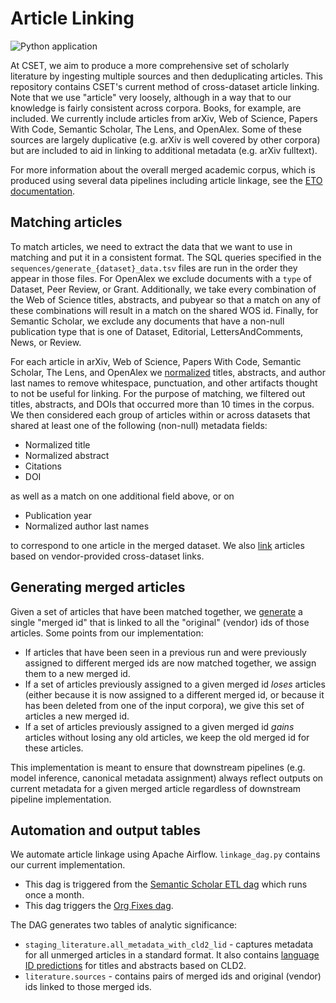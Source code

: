# Article Linking
![Python application](https://github.com/georgetown-cset/article-linking/workflows/Python%20application/badge.svg)

At CSET, we aim to produce a more comprehensive set of scholarly literature by ingesting multiple sources and then
deduplicating articles. This repository contains CSET's current method of cross-dataset article linking. Note that we
use "article" very loosely, although in a way that to our knowledge is fairly consistent across corpora. Books, for
example, are included. We currently include articles from arXiv, Web of Science, Papers With Code, Semantic Scholar,
The Lens, and OpenAlex. Some of these sources are largely duplicative (e.g. arXiv is well covered by other corpora)
but are included to aid in linking to additional metadata (e.g. arXiv fulltext).

For more information about the overall merged academic corpus, which is produced using several data pipelines including
article linkage, see the [ETO documentation](https://eto.tech/dataset-docs/mac/).

## Matching articles

To match articles, we need to extract the data that we want to use in matching and put it in a consistent format. The
SQL queries specified in the `sequences/generate_{dataset}_data.tsv` files are run in the order they appear in those
files. For OpenAlex we exclude documents with a `type` of Dataset, Peer Review, or Grant. Additionally, we take every
combination of the Web of Science titles, abstracts, and pubyear so that a match on any of these combinations will
result in a match on the shared WOS id. Finally, for Semantic Scholar, we exclude any documents that have a non-null
publication type that is one of Dataset, Editorial, LettersAndComments, News, or Review.

For each article in arXiv, Web of Science, Papers With Code, Semantic Scholar, The Lens, and OpenAlex
we [normalized](utils/clean_corpus.py) titles, abstracts, and author last names to remove whitespace, punctuation,
and other artifacts thought to not be useful for linking. For the purpose of matching, we filtered out titles,
abstracts, and DOIs that occurred more than 10 times in the corpus. We then considered each group of articles
within or across datasets that shared at least one of the following (non-null) metadata fields:

*  Normalized title
*  Normalized abstract
*  Citations
*  DOI

as well as a match on one additional field above, or on

*  Publication year
*  Normalized author last names

to correspond to one article in the merged dataset. We also [link](sql/all_match_pairs_with_um.sql) articles based on
vendor-provided cross-dataset links.

## Generating merged articles

Given a set of articles that have been matched together, we [generate](utils/create_merge_ids.py) a single "merged id"
that is linked to all the "original" (vendor) ids of those articles. Some points from our implementation:

* If articles that have been seen in a previous run and were previously assigned to different merged ids are now matched
together, we assign them to a new merged id.
* If a set of articles previously assigned to a given merged id _loses_ articles (either because it is now assigned to
a different merged id, or because it has been deleted from one of the input corpora), we give this set of articles a
new merged id.
* If a set of articles previously assigned to a given merged id _gains_ articles without losing any old articles, we
keep the old merged id for these articles.

This implementation is meant to ensure that downstream pipelines (e.g. model inference, canonical metadata assignment)
always reflect outputs on current metadata for a given merged article regardless of downstream pipeline implementation.

## Automation and output tables

We automate article linkage using Apache Airflow. `linkage_dag.py` contains our current implementation.

* This dag is triggered from the [Semantic Scholar ETL dag](https://github.com/georgetown-cset/semantic-scholar-etl-pipeline/blob/main/s2_dag.py) which runs once a month.
* This dag triggers the [Org Fixes dag](https://github.com/georgetown-cset/org-fixes/blob/main/org_fixes_dag.py).

The DAG generates two tables of analytic significance:

* `staging_literature.all_metadata_with_cld2_lid` - captures metadata for all unmerged articles in a
standard format. It also contains [language ID predictions](utils/run_lid.py) for titles and abstracts based on CLD2.
* `literature.sources` - contains pairs of merged ids and original (vendor) ids linked to those merged ids.
